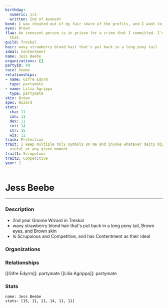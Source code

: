 ```yaml
---
birthday:
  numeric: 1/2
  written: 2nd of Avanent
bond: I was cheated out of my fair share of the profits, and I want to get my due.
eyes: Brown
flaw: An innocent person is in prison for a crime that I committed. I'm okay with
  that.
guild: Treskal
hair: wavy strawberry blond hair that's put back in a long pony tail
ideal: Contentment
name: Jess Beebe
organizations: []
partyID: 49
race: Gnome
relationships:
- name: Gifre Edyrm
  type: partymate
- name: Lilia Agrippa
  type: partymate
skin: Brown
spec: Wizard
stats:
  cha: 11
  con: 11
  dex: 11
  int: 14
  str: 15
  wis: 11
track: Protection
trait: I keep multiple holy symbols on me and invoke whatever deity might come in
  useful at any given moment.
trait1: Scrupulous
trait2: Competitive
year: 2
---
```

# Jess Beebe
---
### Description
- 2nd year Gnome Wizard in Treskal
- wavy strawberry blond hair that's put back in a long pony tail, Brown eyes, and Brown skin
- Is Scrupulous and Competitive, and has Contentment as their ideal

### Organizations
### Relationships
[[Gifre Edyrm]]: partymate
[[Lilia Agrippa]]: partymate
### Stats
```statblock
name: Jess Beebe
stats: [15, 11, 11, 14, 11, 11]
```